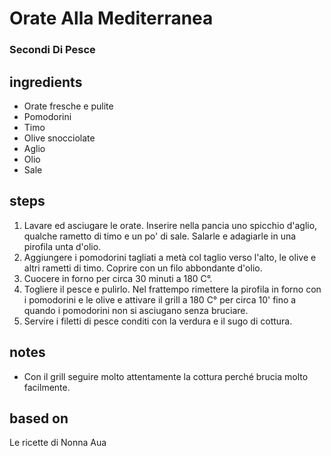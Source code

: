 



# Orate Alla Mediterranea
  
### Secondi Di Pesce
## ingredients
  
* Orate fresche e pulite  
* Pomodorini  
* Timo  
* Olive snocciolate  
* Aglio  
* Olio  
* Sale
## steps
  
1. Lavare ed asciugare le orate. Inserire nella pancia uno spicchio d'aglio, qualche rametto di timo e un po' di sale. Salarle e adagiarle in una pirofila unta d'olio.  
1. Aggiungere i pomodorini tagliati a metà col taglio verso l'alto, le olive e altri rametti di timo. Coprire con un filo abbondante d'olio.  
1. Cuocere in forno per circa 30 minuti a 180 C°.  
1. Togliere il pesce e pulirlo. Nel frattempo rimettere la pirofila in forno con i pomodorini e le olive e attivare il grill a 180 C° per circa 10' fino a quando i pomodorini non si asciugano senza bruciare.  
1. Servire i filetti di pesce conditi con la verdura e il sugo di cottura.
## notes
  
* Con il grill seguire molto attentamente la cottura perché brucia molto facilmente.
## based on
  
Le ricette di Nonna Aua